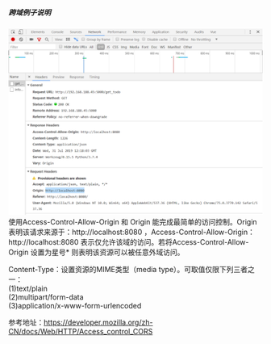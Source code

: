 ##### 跨域例子说明  
  ![headers](./images/headers.png)  
  使用Access-Control-Allow-Origin 和 Origin 能完成最简单的访问控制。Origin表明该请求来源于：http://localhost:8080 ，Access-Control-Allow-Origin：http://localhost:8080 表示仅允许该域的访问。若将Access-Control-Allow-Origin 设置为星号* 则表明该资源可以被任意外域访问。  
    
 Content-Type：设置资源的MIME类型（media type）。可取值仅限下列三者之一：  
 (1)text/plain  
 (2)multipart/form-data   
 (3)application/x-www-form-urlencoded  
   
 参考地址：https://developer.mozilla.org/zh-CN/docs/Web/HTTP/Access_control_CORS

